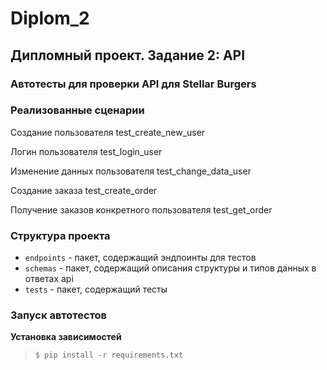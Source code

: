 # Diplom_2

## Дипломный проект. Задание 2: API

### Автотесты для проверки API для Stellar Burgers

### Реализованные сценарии

Создание пользователя test_create_new_user

Логин пользователя test_login_user

Изменение данных пользователя test_change_data_user

Создание заказа test_create_order

Получение заказов конкретного пользователя test_get_order


### Структура проекта

- `endpoints` - пакет, содержащий эндпоинты для тестов
- `schemas` - пакет, содержащий описания структуры и типов данных в ответах api
- `tests` - пакет, содержащий тесты

### Запуск автотестов

**Установка зависимостей**

> `$ pip install -r requirements.txt`